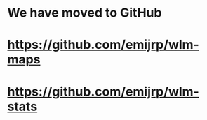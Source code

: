 # We have moved to GitHub #
# https://github.com/emijrp/wlm-maps #
# https://github.com/emijrp/wlm-stats #